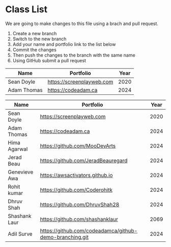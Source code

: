 # Class List

We are going to make changes to this file using a brach and pull request.

1. Create a new branch
2. Switch to the new branch
3. Add your name and portfolio link to the list below
4. Commit the changes
5. Then push the changes to the branch with the same name
6. Using GitHub submit a pull request

| Name        | Portfolio                 | Year |
| ----------- | ------------------------- | ---- |
| Sean Doyle  | https://screenplayweb.com | 2020 |
| Adam Thomas | https://codeadam.ca       | 2024 |

| Name          | Portfolio                                               | Year |
| ------------- | ------------------------------------------------------- | ---- |
| Sean Doyle    | https://screenplayweb.com                               | 2020 |
| Adam Thomas   | https://codeadam.ca                                     | 2024 |
| Hima Agarwal  | https://github.com/MooDevArts                           | 2024 |
| Jerad Beau    | https://github.com/JeradBeauregard                      | 2024 |
| Genevieve Awa | https://awsactivators.github.io                         | 2024 |
| Rohit kumar   | https://github.com/Coderohitk                           | 2024 |
| Dhruv Shah    | https://github.com/DhruvShah28                          | 2024 |
| Shashank Laur | https://github.com/shashanklaur                         | 2069 |
| Adil Surve    | https://github.com/codeadamca/github-demo-branching.git | 2024 |

